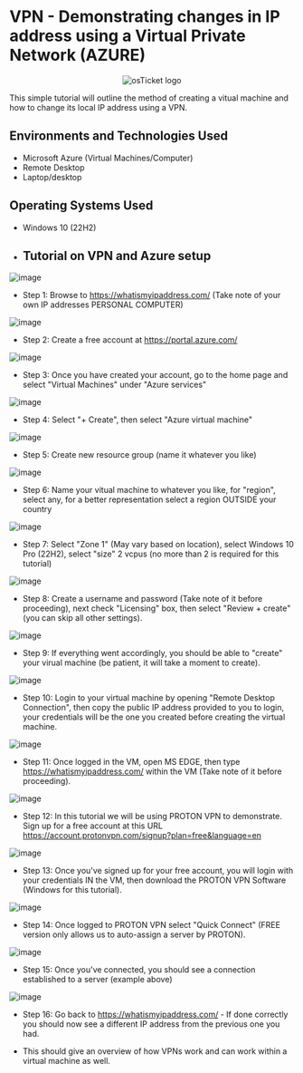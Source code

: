 # VPN - Demonstrating changes in IP address using a Virtual Private Network (AZURE)

<p align="center">
<img src="https://github.com/user-attachments/assets/9757a3b3-2a84-4277-a920-b419589441b0" alt="osTicket logo"/>
</p

<h1>This simple tutorial will outline the method of creating a vitual machine and how to change its local IP address using a VPN.</h1>


<h2>Environments and Technologies Used</h2>

- Microsoft Azure (Virtual Machines/Computer)
- Remote Desktop
- Laptop/desktop

<h2>Operating Systems Used </h2>

- Windows 10 (22H2)

- <h2>Tutorial on VPN and Azure setup</h2>

![image](https://github.com/user-attachments/assets/f90c8351-3aee-4728-bfb2-1217af2c0c2c)


- Step 1: Browse to https://whatismyipaddress.com/ (Take note of your own IP addresses PERSONAL COMPUTER)

![image](https://github.com/user-attachments/assets/7a1d5e54-02b9-436c-9187-6a3b0f0be501)

- Step 2: Create a free account at https://portal.azure.com/

![image](https://github.com/user-attachments/assets/7b10c314-8fe1-43e3-9f9b-703151e0a226)

- Step 3: Once you have created your account, go to the home page and select "Virtual Machines" under "Azure services"

![image](https://github.com/user-attachments/assets/286e357f-d146-476d-a2c3-208d1c6fe3a2)

- Step 4: Select "+ Create", then select "Azure virtual machine"

![image](https://github.com/user-attachments/assets/38cd5c19-ae29-4297-a7b5-969c87f3007a)

- Step 5: Create new resource group (name it whatever you like)

![image](https://github.com/user-attachments/assets/ef450f2e-9c5b-4ed8-869e-07c78bc1b883)

- Step 6: Name your vitual machine to whatever you like, for "region", select any, for a better representation select a region OUTSIDE your country

![image](https://github.com/user-attachments/assets/6aa292fd-3b87-4c94-979a-49ae4c8fc13d)

- Step 7: Select "Zone 1" (May vary based on location), select Windows 10 Pro (22H2), select "size" 2 vcpus (no more than 2 is required for this tutorial)

![image](https://github.com/user-attachments/assets/7f231840-7014-46eb-9f30-2bad36515f41)

- Step 8: Create a username and password (Take note of it before proceeding), next check "Licensing" box, then select "Review + create" (you can skip all other settings).

![image](https://github.com/user-attachments/assets/0c2c40ec-a3a9-4e24-9c91-4d4c9dc99a19)

- Step 9: If everything went accordingly, you should be able to "create" your virual machine (be patient, it will take a moment to create).

![image](https://github.com/user-attachments/assets/24002bc0-8793-444d-bfcc-957cf6db1b6c)

- Step 10: Login to your virtual machine by opening "Remote Desktop Connection", then copy the public IP address provided to you to login, your credentials will be the one you created before creating the virtual machine.

![image](https://github.com/user-attachments/assets/d8d6f3bd-111f-4983-abc4-541864cf72e4)

- Step 11: Once logged in the VM, open MS EDGE, then type https://whatismyipaddress.com/ within the VM (Take note of it before proceeding).

![image](https://github.com/user-attachments/assets/28485ac9-e4e0-4822-9926-4cd330382f4e)

- Step 12: In this tutorial we will be using PROTON VPN to demonstrate. Sign up for a free account at this URL https://account.protonvpn.com/signup?plan=free&language=en

![image](https://github.com/user-attachments/assets/5103c03e-9a15-4840-89b0-1ea73ac5e117)

- Step 13: Once you've signed up for your free account, you will login with your credentials IN the VM, then download the PROTON VPN Software (Windows for this tutorial).

![image](https://github.com/user-attachments/assets/2270bb48-f33c-49d9-a92e-f962ff5ff705)

- Step 14: Once logged to PROTON VPN select "Quick Connect" (FREE version only allows us to auto-assign a server by PROTON).

![image](https://github.com/user-attachments/assets/bf0e2097-62d5-4194-97b0-11d488b3e615)

- Step 15: Once you've connected, you should see a connection established to a server (example above)

![image](https://github.com/user-attachments/assets/baf1378b-bbf9-40b7-9c01-4bd048d3e594)

- Step 16: Go back to https://whatismyipaddress.com/ - If done correctly you should now see a different IP address from the previous one you had.

- This should give an overview of how VPNs work and can work within a virtual machine as well.









